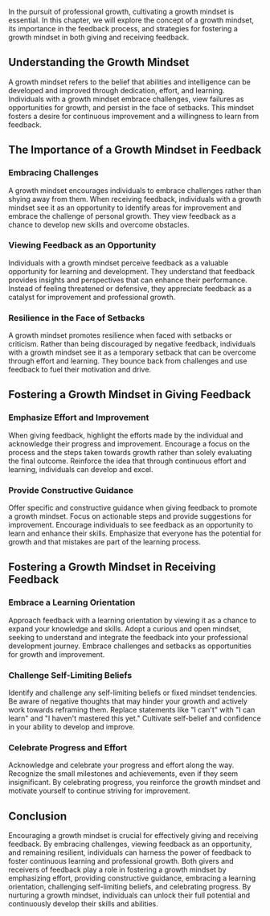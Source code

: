 
In the pursuit of professional growth, cultivating a growth mindset is essential. In this chapter, we will explore the concept of a growth mindset, its importance in the feedback process, and strategies for fostering a growth mindset in both giving and receiving feedback.

## Understanding the Growth Mindset

A growth mindset refers to the belief that abilities and intelligence can be developed and improved through dedication, effort, and learning. Individuals with a growth mindset embrace challenges, view failures as opportunities for growth, and persist in the face of setbacks. This mindset fosters a desire for continuous improvement and a willingness to learn from feedback.

## The Importance of a Growth Mindset in Feedback

### Embracing Challenges

A growth mindset encourages individuals to embrace challenges rather than shying away from them. When receiving feedback, individuals with a growth mindset see it as an opportunity to identify areas for improvement and embrace the challenge of personal growth. They view feedback as a chance to develop new skills and overcome obstacles.

### Viewing Feedback as an Opportunity

Individuals with a growth mindset perceive feedback as a valuable opportunity for learning and development. They understand that feedback provides insights and perspectives that can enhance their performance. Instead of feeling threatened or defensive, they appreciate feedback as a catalyst for improvement and professional growth.

### Resilience in the Face of Setbacks

A growth mindset promotes resilience when faced with setbacks or criticism. Rather than being discouraged by negative feedback, individuals with a growth mindset see it as a temporary setback that can be overcome through effort and learning. They bounce back from challenges and use feedback to fuel their motivation and drive.

## Fostering a Growth Mindset in Giving Feedback

### Emphasize Effort and Improvement

When giving feedback, highlight the efforts made by the individual and acknowledge their progress and improvement. Encourage a focus on the process and the steps taken towards growth rather than solely evaluating the final outcome. Reinforce the idea that through continuous effort and learning, individuals can develop and excel.

### Provide Constructive Guidance

Offer specific and constructive guidance when giving feedback to promote a growth mindset. Focus on actionable steps and provide suggestions for improvement. Encourage individuals to see feedback as an opportunity to learn and enhance their skills. Emphasize that everyone has the potential for growth and that mistakes are part of the learning process.

## Fostering a Growth Mindset in Receiving Feedback

### Embrace a Learning Orientation

Approach feedback with a learning orientation by viewing it as a chance to expand your knowledge and skills. Adopt a curious and open mindset, seeking to understand and integrate the feedback into your professional development journey. Embrace challenges and setbacks as opportunities for growth and improvement.

### Challenge Self-Limiting Beliefs

Identify and challenge any self-limiting beliefs or fixed mindset tendencies. Be aware of negative thoughts that may hinder your growth and actively work towards reframing them. Replace statements like "I can't" with "I can learn" and "I haven't mastered this yet." Cultivate self-belief and confidence in your ability to develop and improve.

### Celebrate Progress and Effort

Acknowledge and celebrate your progress and effort along the way. Recognize the small milestones and achievements, even if they seem insignificant. By celebrating progress, you reinforce the growth mindset and motivate yourself to continue striving for improvement.

## Conclusion

Encouraging a growth mindset is crucial for effectively giving and receiving feedback. By embracing challenges, viewing feedback as an opportunity, and remaining resilient, individuals can harness the power of feedback to foster continuous learning and professional growth. Both givers and receivers of feedback play a role in fostering a growth mindset by emphasizing effort, providing constructive guidance, embracing a learning orientation, challenging self-limiting beliefs, and celebrating progress. By nurturing a growth mindset, individuals can unlock their full potential and continuously develop their skills and abilities.
